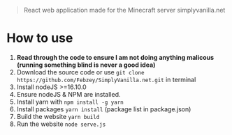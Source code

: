 > React web application made for the Minecraft server simplyvanilla.net



# How to use

1. **Read through the code to ensure I am not doing anything malicous (running something blind is never a good idea)**
2. Download the source code or use `git clone https://github.com/Febzey/SimplyVanilla.net.git` in terminal
3. Install nodeJS >=16.10.0
4. Ensure nodeJS & NPM are installed.
5. Install yarn with `npm install -g yarn`
6. Install packages `yarn install` (package list in package.json)
7. Build the website `yarn build`
8. Run the website `node serve.js`  
